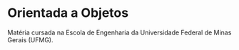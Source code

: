 <h1 align="left"> Orientada a Objetos </h1>

Matéria cursada na Escola de Engenharia da Universidade Federal de Minas Gerais (UFMG).
